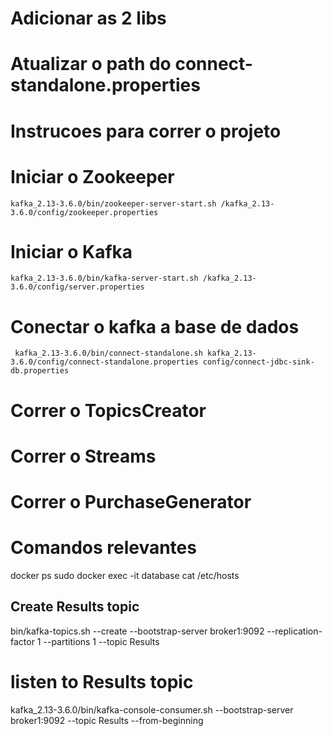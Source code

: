 # Adicionar as 2 libs
# Atualizar o path do connect-standalone.properties

# Instrucoes para correr o projeto

# Iniciar o Zookeeper
```kafka_2.13-3.6.0/bin/zookeeper-server-start.sh /kafka_2.13-3.6.0/config/zookeeper.properties```

# Iniciar o Kafka
```kafka_2.13-3.6.0/bin/kafka-server-start.sh /kafka_2.13-3.6.0/config/server.properties```

# Conectar o kafka a base de dados
``` kafka_2.13-3.6.0/bin/connect-standalone.sh kafka_2.13-3.6.0/config/connect-standalone.properties config/connect-jdbc-sink-db.properties```

# Correr o TopicsCreator

# Correr o Streams

# Correr o PurchaseGenerator


# Comandos relevantes
docker ps
sudo docker exec -it database cat /etc/hosts




## Create Results topic
bin/kafka-topics.sh --create --bootstrap-server broker1:9092 --replication-factor 1 --partitions 1 --topic Results

# listen to Results topic
kafka_2.13-3.6.0/bin/kafka-console-consumer.sh --bootstrap-server broker1:9092 --topic Results --from-beginning
